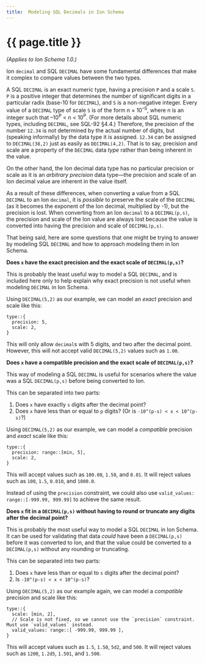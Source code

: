 ```yaml
---
title:  Modeling SQL Decimals in Ion Schema
---
```

# {{ page.title }}
_(Applies to Ion Schema 1.0.)_

Ion `decimal` and SQL `DECIMAL` have some fundamental differences that make it complex to compare values between the two types.

A SQL `DECIMAL` is an exact numeric type, having a precision `P` and a scale `S`. `P` is a positive integer that
determines the number of significant digits in a particular radix (base-10 for `DECIMAL`), and `S` is a non-negative
integer. Every value of a `DECIMAL` type of scale `S` is of the form n × 10<sup>–S</sup>, where n is an integer such
that –10<sup>P</sup> < n < 10<sup>P</sup>. (For more details about SQL numeric types, including `DECIMAL`, see SQL-92 §4.4.)
Therefore, the precision of the number `12.34` is not determined by the actual number of digits, but (speaking informally)
by the data type it is assigned. `12.34` can be assigned to `DECIMAL(38,2)` just as easily as `DECIMAL(4,2)`. That is to
say, precision and scale are a property of the `DECIMAL` data _type_ rather than being inherent in the value.

On the other hand, the Ion decimal data type has no particular precision or scale as it is an _arbitrary precision_ data
type—the precision and scale of an Ion decimal value are inherent in the value itself.

As a result of these differences, when converting a value from a SQL `DECIMAL` to an Ion `decimal`, it is _possible_ to
preserve the scale of the `DECIMAL` (as it becomes the exponent of the Ion decimal, multiplied by -1), but the precision
is lost. When converting from an Ion `decimal` to a `DECIMAL(p,s)`, the precision and scale of the Ion value are always
lost because the value is converted into having the precision and scale of `DECIMAL(p,s)`.

That being said, here are some questions that one might be trying to answer by modeling SQL `DECIMAL` and how to approach
modeling them in Ion Schema.

**Does `x` have the exact precision and the exact scale of `DECIMAL(p,s)`?**

This is probably the least useful way to model a SQL `DECIMAL`, and is included here only to help explain why exact
precision is not useful when modeling `DECIMAL` in Ion Schema.

Using `DECIMAL(5,2)` as our example, we can model an _exact_ precision and scale like this:
```
type::{
  precision: 5,
  scale: 2,
}
```
This will only allow `decimal`s with 5 digits, and two after the decimal point. However, this will not accept valid
`DECIMAL(5,2)` values such as `1.00`.

**Does `x` have a compatible precision and the exact scale of `DECIMAL(p,s)`?**

This way of modeling a SQL `DECIMAL` is useful for scenarios where the value was a SQL `DECIMAL(p,s)` before being
converted to Ion.

This can be separated into two parts:
1. Does `x` have exactly `s` digits after the decimal point?
2. Does `x` have less than or equal to `p` digits? (Or is `-10^(p-s) < x < 10^(p-s)`?)


Using `DECIMAL(5,2)` as our example, we can model a _compatible_ precision and _exact_ scale like this:
```
type::{
  precision: range::[min, 5],
  scale: 2,
}
```
This will accept values such as `100.00`, `1.50`, and `0.01`. It will reject values such as `100`, `1.5`, `0.010`, and `1000.0`.

Instead of using the `precision` constraint, we could also use `valid_values: range::[-999.99, 999.99]` to achieve the same result.

**Does `x` fit in a `DECIMAL(p,s)` without having to round or truncate any digits after the decimal point?**

This is probably the most useful way to model a SQL `DECIMAL` in Ion Schema. It can be used for validating that data
_could_ have been a `DECIMAL(p,s)` before it was converted to Ion, and that the value could be converted to a
`DECIMAL(p,s)` without any rounding or truncating.

This can be separated into two parts:
1. Does `x` have less than or equal to `s` digits after the decimal point?
2. Is `-10^(p-s) < x < 10^(p-s)`?

Using `DECIMAL(5,2)` as our example again, we can model a _compatible_ precision and scale like this:
```
type::{
  scale: [min, 2],
  // Scale is not fixed, so we cannot use the `precision` constraint. Must use `valid_values` instead.
  valid_values: range::[ -999.99, 999.99 ],
}
```
This will accept values such as `1.5`, `1.50`, `5d2`, and `500`. It will reject values such as `1200`, `1.2d5`, `1.501`,
and `1.500`.
